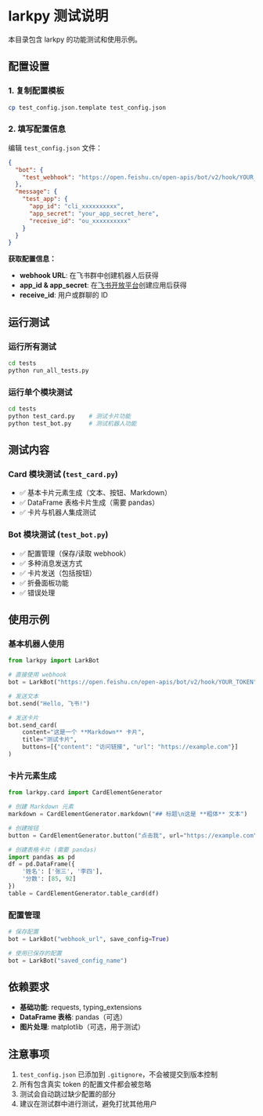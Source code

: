 # larkpy 测试说明

本目录包含 larkpy 的功能测试和使用示例。

## 配置设置

### 1. 复制配置模板
```bash
cp test_config.json.template test_config.json
```

### 2. 填写配置信息

编辑 `test_config.json` 文件：

```json
{
  "bot": {
    "test_webhook": "https://open.feishu.cn/open-apis/bot/v2/hook/YOUR_WEBHOOK_TOKEN"
  },
  "message": {
    "test_app": {
      "app_id": "cli_xxxxxxxxxx", 
      "app_secret": "your_app_secret_here",
      "receive_id": "ou_xxxxxxxxxx"
    }
  }
}
```

**获取配置信息：**

- **webhook URL**: 在飞书群中创建机器人后获得
- **app_id & app_secret**: 在[飞书开放平台](https://open.feishu.cn/)创建应用后获得
- **receive_id**: 用户或群聊的 ID

## 运行测试

### 运行所有测试
```bash
cd tests
python run_all_tests.py
```

### 运行单个模块测试
```bash
cd tests
python test_card.py    # 测试卡片功能
python test_bot.py     # 测试机器人功能
```

## 测试内容

### Card 模块测试 (`test_card.py`)
- ✅ 基本卡片元素生成（文本、按钮、Markdown）
- ✅ DataFrame 表格卡片生成（需要 pandas）
- ✅ 卡片与机器人集成测试

### Bot 模块测试 (`test_bot.py`)
- ✅ 配置管理（保存/读取 webhook）
- ✅ 多种消息发送方式
- ✅ 卡片发送（包括按钮）
- ✅ 折叠面板功能
- ✅ 错误处理

## 使用示例

### 基本机器人使用
```python
from larkpy import LarkBot

# 直接使用 webhook
bot = LarkBot("https://open.feishu.cn/open-apis/bot/v2/hook/YOUR_TOKEN")

# 发送文本
bot.send("Hello, 飞书!")

# 发送卡片
bot.send_card(
    content="这是一个 **Markdown** 卡片",
    title="测试卡片",
    buttons=[{"content": "访问链接", "url": "https://example.com"}]
)
```

### 卡片元素生成
```python
from larkpy.card import CardElementGenerator

# 创建 Markdown 元素
markdown = CardElementGenerator.markdown("## 标题\n这是 **粗体** 文本")

# 创建按钮
button = CardElementGenerator.button("点击我", url="https://example.com")

# 创建表格卡片 (需要 pandas)
import pandas as pd
df = pd.DataFrame({
    '姓名': ['张三', '李四'],
    '分数': [85, 92]
})
table = CardElementGenerator.table_card(df)
```

### 配置管理
```python
# 保存配置
bot = LarkBot("webhook_url", save_config=True)

# 使用已保存的配置
bot = LarkBot("saved_config_name")
```

## 依赖要求

- **基础功能**: requests, typing_extensions
- **DataFrame 表格**: pandas（可选）
- **图片处理**: matplotlib（可选，用于测试）

## 注意事项

1. `test_config.json` 已添加到 `.gitignore`，不会被提交到版本控制
2. 所有包含真实 token 的配置文件都会被忽略
3. 测试会自动跳过缺少配置的部分
4. 建议在测试群中进行测试，避免打扰其他用户